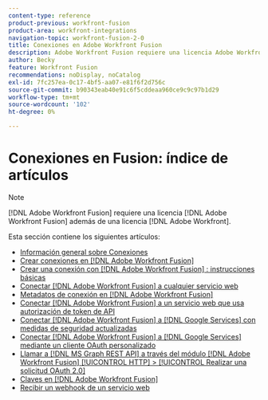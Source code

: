 ```yaml
---
content-type: reference
product-previous: workfront-fusion
product-area: workfront-integrations
navigation-topic: workfront-fusion-2-0
title: Conexiones en Adobe Workfront Fusion
description: Adobe Workfront Fusion requiere una licencia Adobe Workfront Fusion además de una licencia Adobe Workfront.
author: Becky
feature: Workfront Fusion
recommendations: noDisplay, noCatalog
exl-id: 7fc257ea-0c17-4bf5-aa07-e81f6f2d756c
source-git-commit: b90343eab40e91c6f5cddeaa960ce9c9c97b1d29
workflow-type: tm+mt
source-wordcount: '102'
ht-degree: 0%

---
```


# Conexiones en Fusion: índice de artículos

<!-- Audited: 3/2024-->

>[!NOTE]
>
>[!DNL Adobe Workfront Fusion] requiere una licencia [!DNL Adobe Workfront Fusion] además de una licencia [!DNL Adobe Workfront].

Esta sección contiene los siguientes artículos:

* [Información general sobre Conexiones](../../workfront-fusion/connections/about-connecting-wf-fusion-to-app-or-service.md)
* [Crear conexiones en  [!DNL Adobe Workfront Fusion]](../../workfront-fusion/connections/connection-instruction-toc.md)
* [Crear una conexión con  [!DNL Adobe Workfront Fusion] : instrucciones básicas](../../workfront-fusion/connections/connect-to-fusion-general.md)
* [Conectar [!DNL Adobe Workfront Fusion] a cualquier servicio web](../../workfront-fusion/connections/connect-wf-fusion-to-any-web-service.md)
* [Metadatos de conexión en  [!DNL Adobe Workfront Fusion]](/help/quicksilver/workfront-fusion/connections/connection-metadata.md)
* [Conectar [!DNL Adobe Workfront Fusion]  a un servicio web que usa autorización de token de API](../../workfront-fusion/connections/connect-wf-web-service-uses-api-token-auth.md)
* [Conectar [!DNL Adobe Workfront Fusion] a [!DNL Google Services] con medidas de seguridad actualizadas](../../workfront-fusion/connections/connect-to-google-with-new-security-measures.md)
* [Conectar [!DNL Adobe Workfront Fusion] a [!DNL Google Services] mediante un cliente OAuth personalizado](../../workfront-fusion/connections/connect-fusion-to-google-using-oauth.md)
* [Llamar a  [!DNL MS Graph REST API] a través del módulo  [!DNL Adobe Workfront Fusion] [!UICONTROL HTTP] > [!UICONTROL Realizar una solicitud OAuth 2.0]](../../workfront-fusion/connections/call-the-ms-graph-rest-api.md)
* [Claves en  [!DNL Adobe Workfront Fusion]](../../workfront-fusion/connections/keys.md)
* [Recibir un webhook de un servicio web](../../workfront-fusion/connections/receive-a-webhook-from-a-web-service.md)
